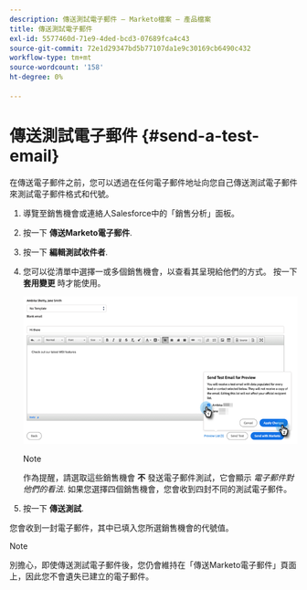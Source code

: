```yaml
---
description: 傳送測試電子郵件 — Marketo檔案 — 產品檔案
title: 傳送測試電子郵件
exl-id: 5577460d-71e9-4ded-bcd3-07689fca4c43
source-git-commit: 72e1d29347bd5b77107da1e9c30169cb6490c432
workflow-type: tm+mt
source-wordcount: '158'
ht-degree: 0%

---
```


# 傳送測試電子郵件 {#send-a-test-email}

在傳送電子郵件之前，您可以透過在任何電子郵件地址向您自己傳送測試電子郵件來測試電子郵件格式和代號。

1. 導覽至銷售機會或連絡人Salesforce中的「銷售分析」面板。

1. 按一下 **傳送Marketo電子郵件**.

1. 按一下 **編輯測試收件者**.

1. 您可以從清單中選擇一或多個銷售機會，以查看其呈現給他們的方式。 按一下 **套用變更** 時才能使用。

   ![](assets/send-a-test-email-1.png)

   >[!NOTE]
   >
   >作為提醒，請選取這些銷售機會 **不** 發送電子郵件測試，它會顯示 _電子郵件對他們的看法_. 如果您選擇四個銷售機會，您會收到四封不同的測試電子郵件。

1. 按一下 **傳送測試**.

您會收到一封電子郵件，其中已填入您所選銷售機會的代號值。

>[!NOTE]
>
>別擔心，即使傳送測試電子郵件後，您仍會維持在「傳送Marketo電子郵件」頁面上，因此您不會遺失已建立的電子郵件。
